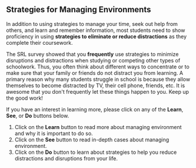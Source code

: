## Strategies for Managing Environments

In addition to using strategies to manage your time, seek out help from others, and learn and remember information, most students need to show proficiency in using **strategies to eliminate or reduce distractions** as they complete their coursework.

The SRL survey showed that you **frequently** use strategies to minimize disruptions and distractions when studying or competing other types of schoolwork. Thus, you often think about different ways to concentrate or to make sure that your family or friends do not distract you from learning. A primary reason why many students struggle in school is because they allow themselves to become distracted by TV, their cell phone, friends, etc. It is awesome that you don't frequently let these things happen to you. Keep up the good work! 

If you have an interest in learning more, please click on any of the **Learn**, **See**, or **Do** buttons below.

1. Click on the **Learn** button to read more about managing environment and why it is important to do so.
2. Click on the **See** button to read in-depth cases about managing environment.
3. Click on the **Do** button to learn about strategies to help you reduce distractions and disruptions from your life.
